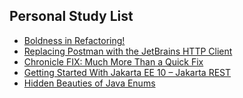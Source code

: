 ## Personal Study List
<!-- BLOG-POST-LIST:START -->
- [Boldness in Refactoring!](https://foojay.io/today/boldness-in-refactoring/)
- [Replacing Postman with the JetBrains HTTP Client](https://foojay.io/today/replacing-postman-with-the-jetbrains-http-client/)
- [Chronicle FIX: Much More Than a Quick Fix](https://foojay.io/today/chronicle-fix-much-more-than-a-quick-fix/)
- [Getting Started With Jakarta EE 10 – Jakarta REST](https://foojay.io/today/getting-started-with-jakarta-ee-10-jakarta-rest/)
- [Hidden Beauties of Java Enums](https://foojay.io/today/hidden-beauties-of-java-enums/)
<!-- BLOG-POST-LIST:END -->  
